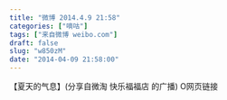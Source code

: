 ```yaml
---
title: "微博 2014.4.9 21:58"
categories: ["嘀咕"]
tags: ["来自微博 weibo.com"]
draft: false
slug: "w850zM"
date: "2014-04-09 21:58:00"
---
```


<p>【夏天的气息】(分享自微淘 快乐福福店 的广播) O网页链接 ​​​​</p>
